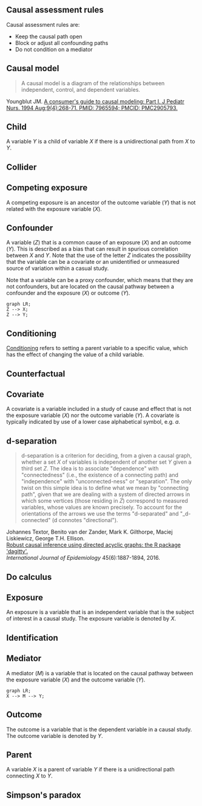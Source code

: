 ## Causal assessment rules
Causal assessment rules are:
- Keep the causal path open
- Block or adjust all confounding paths
- Do not condition on a mediator

## Causal model
> A causal model is a diagram of the relationships between independent, control, and dependent variables.

Youngblut JM. [A consumer's guide to causal modeling: Part I. J Pediatr Nurs. 1994 Aug;9(4):268-71. PMID: 7965594; PMCID: PMC2905793.](https://www.ncbi.nlm.nih.gov/pmc/articles/PMC2905793/)

## Child
A variable $Y$ is a child of variable $X$ if there is a unidirectional path from $X$ to $Y$.

## Collider

## Competing exposure
A competing exposure is an ancestor of the outcome variable ($Y$) that is not related with the exposure variable ($X$). 

## Confounder
A variable ($Z$) that is a common cause of an exposure ($X$) and an outcome ($Y$). This is described as a bias that can result in spurious correlation between $X$ and $Y$. Note that the use of the letter $Z$ indicates the possibility that the variable can be a covariate or an unidentified or unmeasured source of variation within a casual study. 

Note that a variable can be a proxy confounder, which means that they are not confounders, but are located on the causal pathway between a confounder and the exposure ($X$) or outcome ($Y$).  

```mermaid
graph LR;
Z --> X;
Z --> Y;
```

## Conditioning
[Conditioning](Conditioning.md) refers to setting a parent variable to a specific value, which has the effect of changing the value of a child variable.

## Counterfactual

## Covariate
A covariate is a variable included in a study of cause and effect that is not the exposure variable ($X$) nor the outcome variable ($Y$). A covariate is typically indicated by use of a lower case alphabetical symbol, e.g. $a$. 

## d-separation
> d-separation is a criterion for deciding, from a given a causal graph, whether a set $X$ of variables is independent of another set $Y$ given a third set $Z$. The idea is to associate "dependence" with "connectedness" (i.e., the existence of a connecting path) and "independence" with "unconnected-ness" or "separation". The only twist on this simple idea is to define what we mean by "connecting path", given that we are dealing with a system of directed arrows in which some vertices (those residing in $Z$) correspond to measured variables, whose values are known precisely. To account for the orientations of the arrows we use the terms "d-separated" and "_d-connected" (d connotes "directional").

Johannes Textor, Benito van der Zander, Mark K. Gilthorpe, Maciej Liskiewicz, George T.H. Ellison.  
[Robust causal inference using directed acyclic graphs: the R package 'dagitty'.](http://dx.doi.org/10.1093/ije/dyw341)  
_International Journal of Epidemiology_ 45(6):1887-1894, 2016.

## Do calculus

## Exposure
An exposure is a variable that is an independent variable that is the subject of interest in a causal study. The exposure variable is denoted by $X$.

## Identification


## Mediator
A mediator ($M$) is a variable that is located on the causal pathway between the exposure variable ($X$) and the outcome variable ($Y$).  


```mermaid
graph LR;
X --> M --> Y;
```
## Outcome
The outcome is a variable that is the dependent variable in a causal study. The outcome variable is denoted by $Y$. 

## Parent
A variable $X$ is a parent of variable $Y$ if there is a unidirectional path connecting $X$ to $Y$.

## Simpson's paradox
